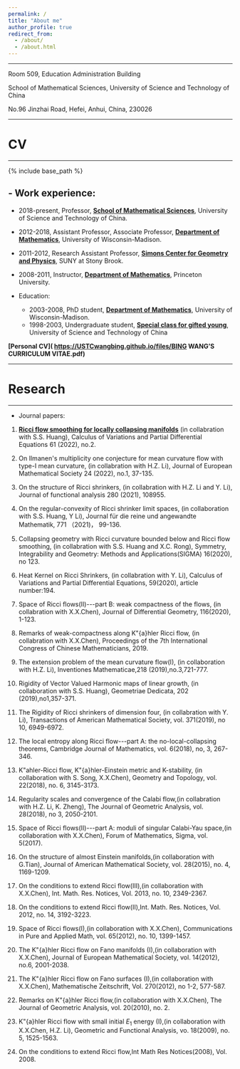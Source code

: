 ```yaml
---
permalink: /
title: "About me"
author_profile: true
redirect_from: 
  - /about/
  - /about.html
---
```

***
 Room 509, Education Administration Building  
 
 School of Mathematical Sciences, University of Science and Technology of China  
 
 No.96 Jinzhai Road, Hefei, Anhui, China, 230026

---

# CV

---

{% include base_path %}


## - Work experience:
   - 2018-present, Professor, **[School of Mathematical Sciences](https://math.ustc.edu.cn/new/main.psp)**, University of Science and Technology of China.

   - 2012-2018, Assistant Professor, Associate Professor, **[Department of Mathematics](https://math.ustc.edu.cn/new/main.psp)**, University of Wisconsin-Madison.
     
   - 2011-2012, Research Assistant Professor, **[Simons Center for Geometry and Physics](https://scgp.stonybrook.edu/)**, SUNY at Stony Brook.
     
   - 2008-2011, Instructor, **[Department of Mathematics](https://www.math.princeton.edu/)**, Princeton University.
    
- Education:
   - 2003-2008, PhD student, **[Department of Mathematics](https://math.ustc.edu.cn/new/main.psp)**, University of Wisconsin-Madison.
   - 1998-2003, Undergraduate student, **[Special class for gifted young](https://scgy.ustc.edu.cn/)**, University of Science and Technology of China

**[Personal CV]( https://USTCwangbing.github.io/files/BING WANG’S CURRICULUM VITAE.pdf)**


---

# Research

---

- Journal papers:
1. **[Ricci flow smoothing for locally collapsing manifolds](https://link.springer.com/content/pdf/10.1007/s00526-021-02176-2.pdf)** (in collabration with S.S. Huang), Calculus of Variations and Partial Differential Equations 61 (2022), no.2.

2. On Ilmanen's multiplicity one conjecture for mean curvature flow with type-I mean curvature, (in collabration with H.Z. Li), Journal of European Mathematical Society 24 (2022), no.1, 37-135.

3. On the structure of Ricci shrinkers, (in collabration with H.Z. Li and Y. Li), Journal of functional analysis 280 (2021), 108955.

4. ​​On the regular-convexity of Ricci shrinker limit spaces, (in collaboration with S.S. Huang, Y Li),  Journal für die reine und angewandte Mathematik, 771 （2021)， 99-136.

5. Collapsing geometry with Ricci curvature bounded below and Ricci flow smoothing, (in collabration with S.S. Huang and X.C. Rong), Symmetry, Integrability and Geometry: Methods and Applications(SIGMA) 16(2020), no 123.

6. ​​Heat Kernel on Ricci Shrinkers, (in collabration with Y. Li), Calculus of Variations and Partial Differential Equations, 59(2020), article number:194.

7. Space of Ricci flows(II)---part B: weak compactness of the flows, (in collabration with X.X.Chen), Journal of Differential Geometry, 116(2020), 1-123.

8. Remarks of weak-compactness along K\"{a}hler Ricci flow, (in collabration with X.X.Chen), Proceedings of the 7th International Congress of Chinese Mathematicians, 2019.

9. The extension problem of the mean curvature flow(I), (in collaboration with H.Z. Li), Inventiones Mathematicae,218 (2019),no.3,721-777.

10. Rigidity of Vector Valued Harmonic maps of linear growth, (in collaboration with S.S. Huang), Geometriae Dedicata, 202 (2019),no1,357-371.

11. The Rigidity of Ricci shrinkers of dimension four, (in collabration with Y. Li), Transactions of American Mathematical Society, vol. 371(2019), no 10, 6949-6972.

12. The local entropy along Ricci flow---part A: the no-local-collapsing theorems, Cambridge Journal of Mathematics, vol. 6(2018), no, 3, 267-346.

13. K\"ahler-Ricci flow, K\"{a}hler-Einstein metric and K-stability, (in collaboration with S. Song, X.X.Chen), Geometry and Topology, vol. 22(2018), no. 6, 3145-3173.

14. Regularity scales and convergence of the Calabi flow,(in collabration with H.Z. Li, K. Zheng), The Journal of Geometric Analysis, vol. 28(2018), no 3, 2050-2101.

15. Space of Ricci flows(II)---part A: moduli of singular Calabi-Yau space,(in collaboration with X.X.Chen), Forum of Mathematics, Sigma, vol. 5(2017).

16. On the structure of almost Einstein manifolds,(in collaboration with G.Tian), Journal of American Mathematical Society, vol. 28(2015), no. 4, 1169-1209.

17. On the conditions to extend Ricci flow(III),(in collaboration with X.X.Chen), Int. Math. Res. Notices, Vol. 2013, no. 10, 2349-2367.

18. On the conditions to extend Ricci flow(II),Int. Math. Res. Notices, Vol. 2012, no. 14, 3192-3223.

19. Space of Ricci flows(I),(in collaboration with X.X.Chen), Communications in Pure and Applied Math, vol. 65(2012), no. 10, 1399-1457.

20. The K\"{a}hler Ricci flow on Fano manifolds (I),(in collaboration with X.X.Chen), Journal of European Mathematical Society, vol. 14(2012), no.6, 2001-2038.

21. The K\"{a}hler Ricci flow on Fano surfaces (I),(in collaboration with X.X.Chen), Mathematische Zeitschrift, Vol. 270(2012), no 1-2, 577-587.

22. Remarks on K\"{a}hler Ricci flow,(in collaboration with X.X.Chen), The Journal of Geometric Analysis, vol. 20(2010), no. 2.

23. K\"{a}hler Ricci flow with small initial $E_1$ energy (I),(in collaboration with X.X.Chen, H.Z. Li), Geometric and Functional Analysis, vo. 18(2009), no. 5, 1525-1563.

24. On the conditions to extend Ricci flow,Int Math Res Notices(2008), Vol. 2008.
